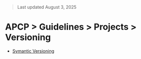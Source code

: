 > Last updated August 3, 2025

# APCP > Guidelines > Projects > Versioning

* [Symantic Versioning](https://semver.org/)
